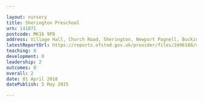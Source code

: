 ```yaml
---

layout: nursery
title: Sherington Preschool
urn: 141871
postcode: MK16 9PB
address: Village Hall, Church Road, Sherington, Newport Pagnell, Buckinghamshire, MK16 9PB
latestReportUrl: https://reports.ofsted.gov.uk/provider/files/2496188/urn/141871.pdf
teaching: 0
development: 0
leadership: 2
outcomes: 0
overall: 2
date: 01 April 2018 
datePublish: 5 May 2015

---
```

